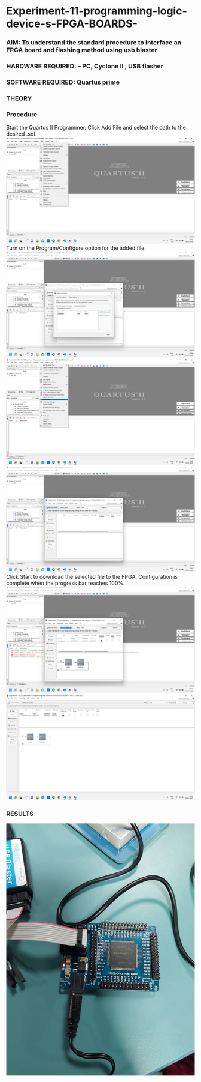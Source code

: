 # Experiment-11-programming-logic-device-s-FPGA-BOARDS-
 ### AIM: To understand the standard procedure to interface an FPGA board and flashing method using usb blaster 
### HARDWARE REQUIRED:  – PC, Cyclone II , USB flasher
### SOFTWARE REQUIRED:   Quartus prime
### THEORY 

### Procedure 
Start the Quartus II Programmer.
Click Add File and select the path to the desired .sof.
![](1.png)
Turn on the Program/Configure option for the added file.
![](4.png)
![](2.png)  
![](3.png)
Click Start to download the selected file to the FPGA. Configuration is complete when the progress bar reaches 100%.
![](5.png)
![](6.png)





### RESULTS 

![](image.png)
